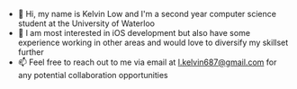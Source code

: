 - 👋 Hi, my name is Kelvin Low and I'm a second year computer science student at the University of Waterloo
- 👀 I am most interested in iOS development but also have some experience working in other areas and would love to diversify my skillset further
- 📫 Feel free to reach out to me via email at l.kelvin687@gmail.com for any potential collaboration opportunities 

<!---
kelvinxlow/kelvinxlow is a ✨ special ✨ repository because its `README.md` (this file) appears on your GitHub profile.
You can click the Preview link to take a look at your changes.
--->
